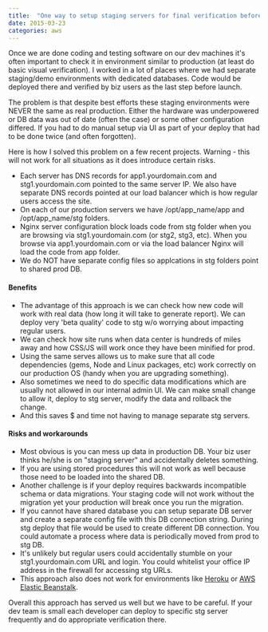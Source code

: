 ```yaml
---
title:  "One way to setup staging servers for final verification before going live"
date: 2015-03-23
categories: aws
---
```


Once we are done coding and testing software on our dev machines it's often important to check it in environment similar to production (at least do basic visual verification).  I worked in a lot of places where we had separate staging/demo environments with dedicated databases.  Code would be deployed there and verified by biz users as the last step before launch.

The problem is that despite best efforts these staging environments were NEVER the same as real production.  Either the hardware was underpowered or DB data was out of date (often the case) or some other configuration differed.  If you had to do manual setup via UI as part of your deploy that had to be done twice (and often forgotten).

Here is how I solved this problem on a few recent projects.  Warning - this will not work for all situations as it does introduce certain risks.

* Each server has DNS records for app1.yourdomain.com and stg1.yourdomain.com pointed to the same server IP.  We also have separate DNS records pointed at our load balancer which is how regular users access the site.
* On each of our production servers we have /opt/app_name/app and /opt/app_name/stg folders.
* Nginx server configuration block loads code from stg folder when you are browsing via stg1.yourdomain.com (or stg2, stg3, etc).  When you browse via app1.yourdomain.com or via the load balancer Nginx will load the code from app folder.
* We do NOT have separate config files so applcations in stg folders point to shared prod DB.

#### Benefits
* The advantage of this approach is we can check how new code will work with real data (how long it will take to generate report).  We can deploy very 'beta quality' code to stg w/o worrying about impacting regular users.
* We can check how site runs when data center is hundreds of miles away and how CSS/JS will work once they have been minified for prod.
* Using the same serves allows us to make sure that all code dependencies (gems, Node and Linux packages, etc) work correctly on our production OS (handy when you are upgrading something).
* Also sometimes we need to do specific data modifications which are usually not allowed in our internal admin UI.  We can make small change to allow it, deploy to stg server, modify the data and rollback the change.
* And this saves $ and time not having to manage separate stg servers.

#### Risks and workarounds
* Most obvious is you can mess up data in production DB.  Your biz user thinks he/she is on "staging server" and accidentally deletes something.
* If you are using stored procedures this will not work as well because those need to be loaded into the shared DB.
* Another challenge is if your deploy requires backwards incompatible schema or data migrations.  Your staging code will not work without the migration yet your production will break once you run the migration.
* If you cannot have shared database you can setup separate DB server and create a separate config file with this DB connection string.  During stg deploy that file would be used to create different DB connection.  You could automate a process where data is periodically moved from prod to stg DB.
* It's unlikely but regular users could accidentally stumble on your stg1.yourdomain.com URL and login.  You could whitelist your office IP address in the firewall for accessing stg URLs.
* This approach also does not work for environments like [Heroku](https://www.heroku.com/) or [AWS Elastic Beanstalk](https://aws.amazon.com/elasticbeanstalk/).

Overall this approach has served us well but we have to be careful.  If your dev team is small each developer can deploy to specific stg server frequently and do appropriate verification there.
